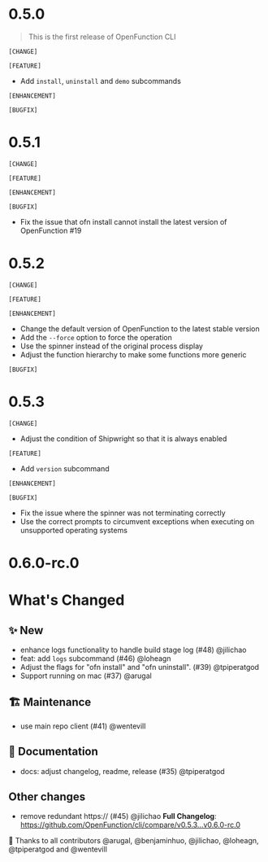 # 0.5.0

> This is the first release of OpenFunction CLI

`[CHANGE]`

`[FEATURE]`

- Add `install`, `uninstall` and `demo` subcommands

`[ENHANCEMENT]`

`[BUGFIX]`

# 0.5.1

`[CHANGE]`

`[FEATURE]`

`[ENHANCEMENT]`

`[BUGFIX]`
- Fix the issue that ofn install cannot install the latest version of OpenFunction #19

# 0.5.2

`[CHANGE]`

`[FEATURE]`

`[ENHANCEMENT]`
- Change the default version of OpenFunction to the latest stable version
- Add the `--force` option to force the operation
- Use the spinner instead of the original process display
- Adjust the function hierarchy to make some functions more generic

`[BUGFIX]`

# 0.5.3

`[CHANGE]`
- Adjust the condition of Shipwright so that it is always enabled

`[FEATURE]`
- Add `version` subcommand

`[ENHANCEMENT]`

`[BUGFIX]`
- Fix the issue where the spinner was not terminating correctly
- Use the correct prompts to circumvent exceptions when executing on unsupported operating systems

# 0.6.0-rc.0

# What's Changed
## ✨ New

* enhance logs functionality to handle build stage log (#48) @jilichao
* feat: add `logs` subcommand (#46) @loheagn
* Adjust the flags for "ofn install" and "ofn uninstall". (#39) @tpiperatgod
* Support running on mac (#37) @arugal

## 🏗️ Maintenance

* use main repo client (#41) @wentevill

## 📝 Documentation

* docs: adjust changelog, readme, release (#35) @tpiperatgod

## Other changes

* remove redundant https:// (#45) @jilichao
  **Full Changelog**: https://github.com/OpenFunction/cli/compare/v0.5.3...v0.6.0-rc.0

🎉 Thanks to all contributors @arugal, @benjaminhuo, @jilichao, @loheagn, @tpiperatgod and @wentevill